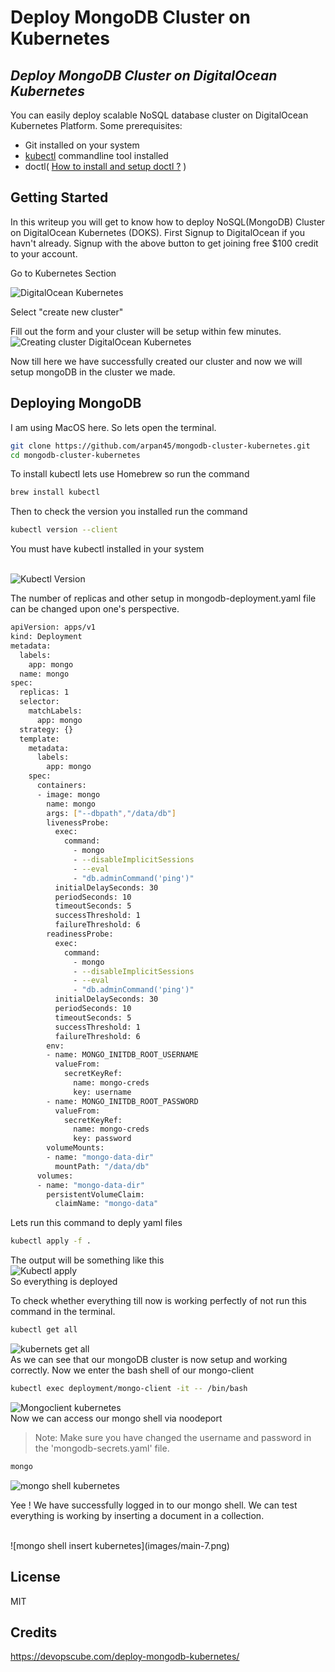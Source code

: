 # Deploy MongoDB Cluster on Kubernetes
## _Deploy MongoDB Cluster on DigitalOcean Kubernetes_

You can easily deploy scalable NoSQL database cluster on DigitalOcean Kubernetes Platform.
Some prerequisites:
- Git installed on your system
- [kubectl](https://kubernetes.io/docs/tasks/tools/) commandline tool installed
- doctl( [How to install and setup doctl ?](https://docs.digitalocean.com/reference/doctl/how-to/install/) )

## Getting Started
In this writeup you will get to know how to deploy NoSQL(MongoDB) Cluster on DigitalOcean Kubernetes (DOKS).
First Signup to DigitalOcean if you havn't already. Signup with the above button to get joining free $100 credit to your account.

Go to Kubernetes Section
<br />

![DigitalOcean Kubernetes](images/main.png)

Select "create new cluster"

Fill out the form and your cluster will be setup within few minutes.
<br />
![Creating cluster DigitalOcean Kubernetes](images/main-1.png)

Now till here we have successfully created our cluster and now we will setup mongoDB in the cluster we made.

## Deploying MongoDB
I am using MacOS here. So lets open the terminal.

```sh
git clone https://github.com/arpan45/mongodb-cluster-kubernetes.git
cd mongodb-cluster-kubernetes
```

To install kubectl lets use Homebrew so run the command

```sh
brew install kubectl
```

Then to check the version you installed run the command

```sh
kubectl version --client
```

You must have kubectl installed in your system
<br /><br />

![Kubectl Version](images/main-2.png)

The number of replicas and other setup in mongodb-deployment.yaml file can be changed upon one's perspective.

```sh
apiVersion: apps/v1
kind: Deployment
metadata:
  labels:
    app: mongo
  name: mongo
spec:
  replicas: 1
  selector:
    matchLabels:
      app: mongo
  strategy: {}
  template:
    metadata:
      labels:
        app: mongo
    spec:
      containers:
      - image: mongo
        name: mongo
        args: ["--dbpath","/data/db"]
        livenessProbe:
          exec:
            command:
              - mongo
              - --disableImplicitSessions
              - --eval
              - "db.adminCommand('ping')"
          initialDelaySeconds: 30
          periodSeconds: 10
          timeoutSeconds: 5
          successThreshold: 1
          failureThreshold: 6
        readinessProbe:
          exec:
            command:
              - mongo
              - --disableImplicitSessions
              - --eval
              - "db.adminCommand('ping')"
          initialDelaySeconds: 30
          periodSeconds: 10
          timeoutSeconds: 5
          successThreshold: 1
          failureThreshold: 6
        env:
        - name: MONGO_INITDB_ROOT_USERNAME
          valueFrom:
            secretKeyRef:
              name: mongo-creds
              key: username
        - name: MONGO_INITDB_ROOT_PASSWORD
          valueFrom:
            secretKeyRef:
              name: mongo-creds
              key: password
        volumeMounts:
        - name: "mongo-data-dir"
          mountPath: "/data/db"
      volumes:
      - name: "mongo-data-dir"
        persistentVolumeClaim:
          claimName: "mongo-data"

```
Lets run this command to deply yaml files

```sh
kubectl apply -f .
```

The output will be something like this
<br />
![Kubectl apply](images/main-3.png)
<br />
So everything is deployed

To check whether everything till now is working perfectly of not run this command in the terminal.
```sh
kubectl get all
```
![kubernets get all](images/main-4.png)
<br />
As we can see that our mongoDB cluster is now setup and working correctly. Now we enter the bash shell of our mongo-client

```sh
kubectl exec deployment/mongo-client -it -- /bin/bash
```
![Mongoclient kubernetes](images/main-5.png)
<br />
Now we can access our mongo shell via noodeport

> Note: Make sure you have changed the username and password in the 'mongodb-secrets.yaml' file.

```sh
mongo
```
![mongo shell kubernetes](images/main-6.png)

Yee ! We have successfully logged in to our mongo shell. We can test everything is working by inserting a document in a collection.

<br />
![mongo shell insert kubernetes](images/main-7.png)

## License

MIT

## Credits
https://devopscube.com/deploy-mongodb-kubernetes/
